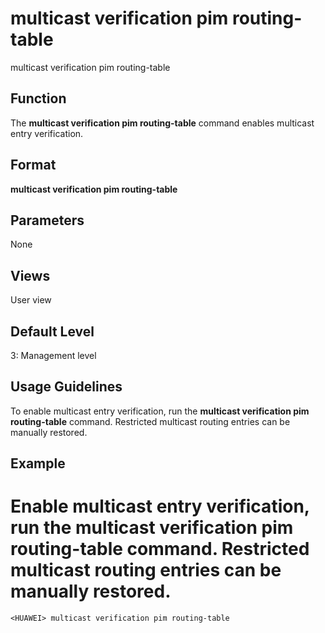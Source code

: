 multicast verification pim routing-table
========================================

multicast verification pim routing-table

Function
--------



The **multicast verification pim routing-table** command enables multicast entry verification.




Format
------

**multicast verification pim routing-table**


Parameters
----------

None

Views
-----

User view


Default Level
-------------

3: Management level


Usage Guidelines
----------------

To enable multicast entry verification, run the **multicast verification pim routing-table** command. Restricted multicast routing entries can be manually restored.


Example
-------

# Enable multicast entry verification, run the multicast verification pim routing-table command. Restricted multicast routing entries can be manually restored.
```
<HUAWEI> multicast verification pim routing-table

```
